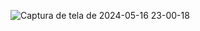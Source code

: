 ![Captura de tela de 2024-05-16 23-00-18](https://github.com/Tiago-Nascimento-Hilario/cafeteria/assets/82114558/a26ce8a2-b59a-49f6-950f-c6f8e8e98446)
